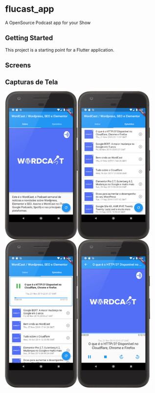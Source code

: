 # flucast_app

A OpenSource Podcast app for your Show

## Getting Started

This project is a starting point for a Flutter application.

## Screens

## Capturas de Tela

<img align="left" width="47%" src="docs/home.png">
<img align="left" width="47%" src="docs/episodes.png">

<img align="left" width="47%" src="docs/playing.png">
<img align="left" width="47%" src="docs/details.png">